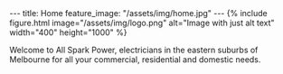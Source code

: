 <base href="https://foxh0und.github.io/All-Spark-Power/" />
---
title: Home
feature_image: "/assets/img/home.jpg"
---
{% include figure.html image="/assets/img/logo.png" alt="Image with just alt text" width="400" height="1000" %}

Welcome to All Spark Power, electricians in the eastern suburbs of Melbourne for all your commercial, residential and domestic needs.
